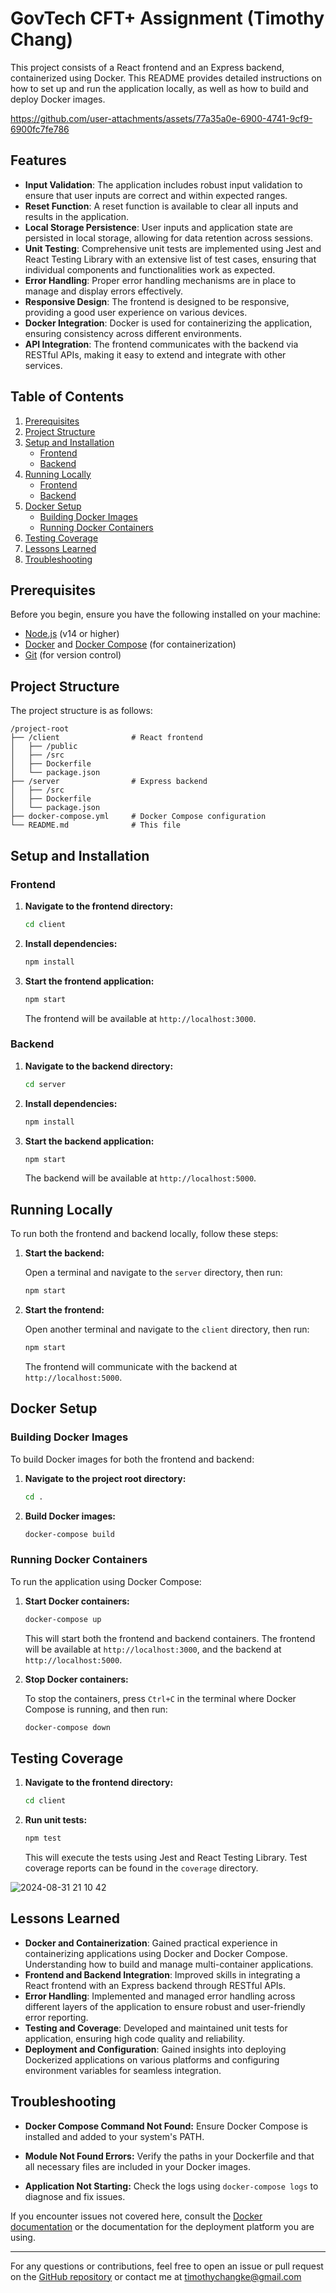 # GovTech CFT+ Assignment (Timothy Chang)

This project consists of a React frontend and an Express backend, containerized using Docker. This README provides detailed instructions on how to set up and run the application locally, as well as how to build and deploy Docker images.


https://github.com/user-attachments/assets/77a35a0e-6900-4741-9cf9-6900fc7fe786



## Features

- **Input Validation**: The application includes robust input validation to ensure that user inputs are correct and within expected ranges.
- **Reset Function**: A reset function is available to clear all inputs and results in the application.
- **Local Storage Persistence**: User inputs and application state are persisted in local storage, allowing for data retention across sessions.
- **Unit Testing**: Comprehensive unit tests are implemented using Jest and React Testing Library with an extensive list of test cases, ensuring that individual components and functionalities work as expected.
- **Error Handling**: Proper error handling mechanisms are in place to manage and display errors effectively.
- **Responsive Design**: The frontend is designed to be responsive, providing a good user experience on various devices.
- **Docker Integration**: Docker is used for containerizing the application, ensuring consistency across different environments.
- **API Integration**: The frontend communicates with the backend via RESTful APIs, making it easy to extend and integrate with other services.

## Table of Contents

1. [Prerequisites](#prerequisites)
2. [Project Structure](#project-structure)
3. [Setup and Installation](#setup-and-installation)
   - [Frontend](#frontend)
   - [Backend](#backend)
4. [Running Locally](#running-locally)
   - [Frontend](#frontend)
   - [Backend](#backend)
5. [Docker Setup](#docker-setup)
   - [Building Docker Images](#building-docker-images)
   - [Running Docker Containers](#running-docker-containers)
6. [Testing Coverage](#testing-coverage)
7. [Lessons Learned](#lessons-learned)
8. [Troubleshooting](#troubleshooting)

## Prerequisites

Before you begin, ensure you have the following installed on your machine:

- [Node.js](https://nodejs.org/) (v14 or higher)
- [Docker](https://www.docker.com/) and [Docker Compose](https://docs.docker.com/compose/install/) (for containerization)
- [Git](https://git-scm.com/) (for version control)

## Project Structure

The project structure is as follows:

```
/project-root
├── /client                # React frontend
│   ├── /public
│   ├── /src
│   ├── Dockerfile
│   └── package.json
├── /server                # Express backend
│   ├── /src
│   ├── Dockerfile
│   └── package.json
├── docker-compose.yml     # Docker Compose configuration
└── README.md              # This file
```

## Setup and Installation

### Frontend

1. **Navigate to the frontend directory:**

   ```bash
   cd client
   ```

2. **Install dependencies:**

   ```bash
   npm install
   ```

3. **Start the frontend application:**

   ```bash
   npm start
   ```

   The frontend will be available at `http://localhost:3000`.

### Backend

1. **Navigate to the backend directory:**

   ```bash
   cd server
   ```

2. **Install dependencies:**

   ```bash
   npm install
   ```

3. **Start the backend application:**

   ```bash
   npm start
   ```

   The backend will be available at `http://localhost:5000`.

## Running Locally

To run both the frontend and backend locally, follow these steps:

1. **Start the backend:**

   Open a terminal and navigate to the `server` directory, then run:

   ```bash
   npm start
   ```

2. **Start the frontend:**

   Open another terminal and navigate to the `client` directory, then run:

   ```bash
   npm start
   ```

   The frontend will communicate with the backend at `http://localhost:5000`.

## Docker Setup

### Building Docker Images

To build Docker images for both the frontend and backend:

1. **Navigate to the project root directory:**

   ```bash
   cd .
   ```

2. **Build Docker images:**

   ```bash
   docker-compose build
   ```

### Running Docker Containers

To run the application using Docker Compose:

1. **Start Docker containers:**

   ```bash
   docker-compose up
   ```

   This will start both the frontend and backend containers. The frontend will be available at `http://localhost:3000`, and the backend at `http://localhost:5000`.

2. **Stop Docker containers:**

   To stop the containers, press `Ctrl+C` in the terminal where Docker Compose is running, and then run:

   ```bash
   docker-compose down
   ```

## Testing Coverage

1. **Navigate to the frontend directory:**

   ```bash
   cd client
   ```

2. **Run unit tests:**

   ```bash
   npm test
   ```

   This will execute the tests using Jest and React Testing Library. Test coverage reports can be found in the `coverage` directory.
   
![2024-08-31 21 10 42](https://github.com/user-attachments/assets/1509a936-3053-4431-80ad-fb17665670f4)


## Lessons Learned

- **Docker and Containerization**: Gained practical experience in containerizing applications using Docker and Docker Compose. Understanding how to build and manage multi-container applications.
- **Frontend and Backend Integration**: Improved skills in integrating a React frontend with an Express backend through RESTful APIs.
- **Error Handling**: Implemented and managed error handling across different layers of the application to ensure robust and user-friendly error reporting.
- **Testing and Coverage**: Developed and maintained unit tests for application, ensuring high code quality and reliability.
- **Deployment and Configuration**: Gained insights into deploying Dockerized applications on various platforms and configuring environment variables for seamless integration.

## Troubleshooting

- **Docker Compose Command Not Found:**
  Ensure Docker Compose is installed and added to your system's PATH.

- **Module Not Found Errors:**
  Verify the paths in your Dockerfile and that all necessary files are included in your Docker images.

- **Application Not Starting:**
  Check the logs using `docker-compose logs` to diagnose and fix issues.

If you encounter issues not covered here, consult the [Docker documentation](https://docs.docker.com/) or the documentation for the deployment platform you are using.

---

For any questions or contributions, feel free to open an issue or pull request on the [GitHub repository](https://github.com/your-repo) or contact me at timothychangke@gmail.com
